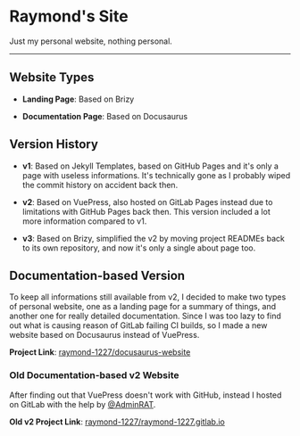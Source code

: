 # Raymond's Site

Just my personal website, nothing personal.

---

## Website Types

- **Landing Page**: Based on Brizy

- **Documentation Page**: Based on Docusaurus

## Version History

- **v1**: Based on Jekyll Templates, based on GitHub Pages and it's only a page with useless informations. It's technically gone as I probably wiped the commit history on accident back then.

- **v2**: Based on VuePress, also hosted on GitLab Pages instead due to limitations with GitHub Pages back then. This version included a lot more information compared to v1.

- **v3**: Based on Brizy, simplified the v2 by moving project READMEs back to its own repository, and now it's only a single about page too.

## Documentation-based Version

To keep all informations still available from v2, I decided to make two types of personal website, one as a landing page for a summary of things, and another one for really detailed documentation. Since I was too lazy to find out what is causing reason of GitLab failing CI builds, so I made a new website based on Docusaurus instead of VuePress.

**Project Link**: [raymond-1227/docusaurus-website](https://github.com/raymond-1227/docusaurus-website)

### Old Documentation-based v2 Website

After finding out that VuePress doesn't work with GitHub, instead I hosted on GitLab with the help by [@AdminRAT](https://gitlab.com/AdminRAT).

**Old v2 Project Link**: [raymond-1227/raymond-1227.gitlab.io](https://gitlab.com/raymond-1227/raymond-1227.gitlab.io)

